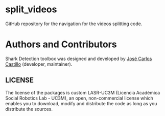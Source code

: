 # split_videos

GitHub repository for the navigation for the videos splitting code.


# Authors and Contributors

Shark Detection toolbox was designed and developed by [José Carlos Castillo](https://github.com/jccmontoya) (developer, maintainer).


## LICENSE

The license of the packages is custom LASR-UC3M (Licencia Académica Social Robotics Lab - UC3M), an open, non-commercial license which enables you to download, modify and distribute the code as long as you distribute the sources.  

